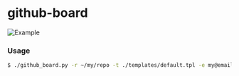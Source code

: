 # github-board
![Example](https://raw.github.com/bayandin/github-board/master/example.png)

### Usage
```bash
$ ./github_board.py -r ~/my/repo -t ./templates/default.tpl -e my@email.com
```
